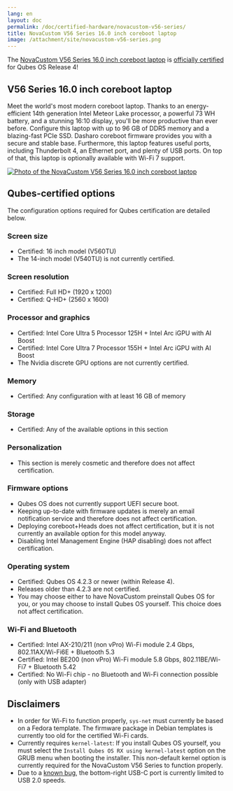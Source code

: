 ```yaml
---
lang: en
layout: doc
permalink: /doc/certified-hardware/novacustom-v56-series/
title: NovaCustom V56 Series 16.0 inch coreboot laptop
image: /attachment/site/novacustom-v56-series.png
---
```


The [NovaCustom V56 Series 16.0 inch coreboot laptop](https://novacustom.com/product/v56-series/) is [officially certified](/doc/certified-hardware/) for Qubes OS Release 4!

## V56 Series 16.0 inch coreboot laptop

Meet the world's most modern coreboot laptop. Thanks to an energy-efficient 14th generation Intel Meteor Lake processor, a powerful 73 WH battery, and a stunning 16:10 display, you'll be more productive than ever before. Configure this laptop with up to 96 GB of DDR5 memory and a blazing-fast PCIe SSD. Dasharo coreboot firmware provides you with a secure and stable base. Furthermore, this laptop features useful ports, including Thunderbolt 4, an Ethernet port, and plenty of USB ports. On top of that, this laptop is optionally available with Wi-Fi 7 support.

[![Photo of the NovaCustom V56 Series 16.0 inch coreboot laptop](/attachment/site/novacustom-v56-series.png)](https://novacustom.com/product/v56-series/)

## Qubes-certified options

The configuration options required for Qubes certification are detailed below.

### Screen size

- Certified: 16 inch model (V560TU)
- The 14-inch model (V540TU) is not currently certified.

### Screen resolution

- Certified: Full HD+ (1920 x 1200)
- Certified: Q-HD+ (2560 x 1600)

### Processor and graphics

- Certified: Intel Core Ultra 5 Processor 125H + Intel Arc iGPU with AI Boost
- Certified: Intel Core Ultra 7 Processor 155H + Intel Arc iGPU with AI Boost
- The Nvidia discrete GPU options are not currently certified.

### Memory

- Certified: Any configuration with at least 16 GB of memory

### Storage

- Certified: Any of the available options in this section

### Personalization

- This section is merely cosmetic and therefore does not affect certification.

### Firmware options

- Qubes OS does not currently support UEFI secure boot.
- Keeping up-to-date with firmware updates is merely an email notification service and therefore does not affect certification.
- Deploying coreboot+Heads does not affect certification, but it is not currently an available option for this model anyway.
- Disabling Intel Management Engine (HAP disabling) does not affect certification.

### Operating system

- Certified: Qubes OS 4.2.3 or newer (within Release 4).
- Releases older than 4.2.3 are not certified.
- You may choose either to have NovaCustom preinstall Qubes OS for you, or you may choose to install Qubes OS yourself. This choice does not affect certification.

### Wi-Fi and Bluetooth

- Certified: Intel AX-210/211 (non vPro) Wi-Fi module 2.4 Gbps, 802.11AX/Wi-Fi6E + Bluetooth 5.3
- Certified: Intel BE200 (non vPro) Wi-Fi module 5.8 Gbps, 802.11BE/Wi-Fi7 + Bluetooth 5.42
- Certified: No Wi-Fi chip - no Bluetooth and Wi-Fi connection possible (only with USB adapter)

## Disclaimers

- In order for Wi-Fi to function properly, `sys-net` must currently be based on a Fedora template. The firmware package in Debian templates is currently too old for the certified Wi-Fi cards.
- Currently requires `kernel-latest`: If you install Qubes OS yourself, you must select the `Install Qubes OS RX using kernel-latest` option on the GRUB menu when booting the installer. This non-default kernel option is currently required for the NovaCustom V56 Series to function properly.
- Due to a [known bug](https://github.com/Dasharo/dasharo-issues/issues/976), the bottom-right USB-C port is currently limited to USB 2.0 speeds.
